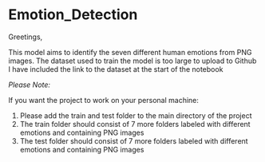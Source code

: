 # Emotion_Detection

Greetings,

This model aims to identify the seven different human emotions from PNG images.
The dataset used to train the model is too large to upload to Github
I have included the link to the dataset at the start of the notebook

*Please Note:*

If you want the project to work on your personal machine:

1. Please add the train and test folder to the main directory of the project
2. The train folder should consist of 7 more folders labeled with different emotions and containing PNG images
3. The test folder should consist of 7 more folders labeled with different emotions and containing PNG images
